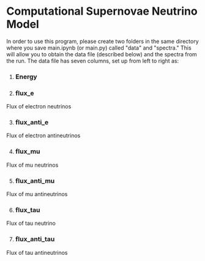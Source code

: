 # Computational Supernovae Neutrino Model

In order to use this program, please create two folders in the same directory where you save main.ipynb (or main.py) called "data" and "spectra." This will allow you to obtain the data file (described below) and the spectra from the run. The data file has seven columns, set up from left to right as:

1) ### Energy

2) ### flux_e
Flux of electron neutrinos

3) ### flux_anti_e
Flux of electron antineutrinos

4) ### flux_mu
Flux of mu neutrinos

5) ### flux_anti_mu
Flux of mu antineutrinos

6) ### flux_tau
Flux of tau neutrino

7) ### flux_anti_tau
Flux of tau antineutrinos

